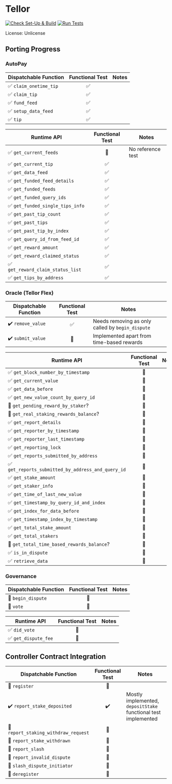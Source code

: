 # Tellor

[![Check Set-Up & Build](https://github.com/evilrobot-01/substrate-pallets/actions/workflows/check.yml/badge.svg?branch=tellor)](https://github.com/evilrobot-01/substrate-pallets/actions/workflows/check.yml)
[![Run Tests](https://github.com/evilrobot-01/substrate-pallets/actions/workflows/test.yml/badge.svg?branch=tellor)](https://github.com/evilrobot-01/substrate-pallets/actions/workflows/test.yml)

License: Unlicense

## Porting Progress

### AutoPay

| Dispatchable Function                  |  Functional Test   | Notes |
|----------------------------------------|:------------------:|-------|
| :white_check_mark: `claim_onetime_tip` | :white_check_mark: |       |
| :white_check_mark: `claim_tip`         | :white_check_mark: |       |
| :white_check_mark: `fund_feed`         | :white_check_mark: |       |
| :white_check_mark: `setup_data_feed`   | :white_check_mark: |       |
| :white_check_mark: `tip`               | :white_check_mark: |       |

| Runtime API                                       |    Functional Test    | Notes             |
|---------------------------------------------------|:---------------------:|-------------------|
| :white_check_mark: `get_current_feeds`            | :white_square_button: | No reference test |
| :white_check_mark: `get_current_tip`              |  :white_check_mark:   |                   |
| :white_check_mark: `get_data_feed`                |  :white_check_mark:   |                   |
| :white_check_mark: `get_funded_feed_details `     |  :white_check_mark:   |                   |
| :white_check_mark: `get_funded_feeds`             |  :white_check_mark:   |                   |
| :white_check_mark: `get_funded_query_ids`         |  :white_check_mark:   |                   |
| :white_check_mark: `get_funded_single_tips_info`  |  :white_check_mark:   |                   |
| :white_check_mark: `get_past_tip_count`           |  :white_check_mark:   |                   |
| :white_check_mark: `get_past_tips`                |  :white_check_mark:   |                   |
| :white_check_mark: `get_past_tip_by_index`        |  :white_check_mark:   |                   |
| :white_check_mark: `get_query_id_from_feed_id`    |  :white_check_mark:   |                   |
| :white_check_mark: `get_reward_amount`            |  :white_check_mark:   |                   |
| :white_check_mark: `get_reward_claimed_status`    |  :white_check_mark:   |                   |
| :white_check_mark: `get_reward_claim_status_list` |  :white_check_mark:   |                   |
| :white_check_mark: `get_tips_by_address`          |  :white_check_mark:   |                   |

### Oracle (Tellor Flex)

| Dispatchable Function              |    Functional Test    | Notes                                            |
|------------------------------------|:---------------------:|--------------------------------------------------|
| :heavy_check_mark: `remove_value`  |  :white_check_mark:   | Needs removing as only called by `begin_dispute` |
| :heavy_check_mark: `submit_value`  | :white_square_button: | Implemented apart from time-based rewards        |

| Runtime API                                                        |    Functional Test     | Notes |
|--------------------------------------------------------------------|:----------------------:|-------|
| :white_check_mark: `get_block_number_by_timestamp`                 | :white_square_button:  |       |
| :white_check_mark: `get_current_value`                             | :white_square_button:  |       |
| :white_check_mark: `get_data_before`                               | :white_square_button:  |       |
| :white_check_mark: `get_new_value_count_by_query_id`               | :white_square_button:  |       |
| :white_square_button: `get_pending_reward_by_staker`?              | :white_square_button:  |       |
| :white_square_button: `get_real_staking_rewards_balance`?          | :white_square_button:  |       |
| :white_check_mark: `get_report_details`                            | :white_square_button:  |       |
| :white_check_mark: `get_reporter_by_timestamp`                     | :white_square_button:  |       |
| :white_check_mark: `get_reporter_last_timestamp`                   | :white_square_button:  |       |
| :white_check_mark: `get_reporting_lock`                            | :white_square_button:  |       |
| :white_check_mark: `get_reports_submitted_by_address`              | :white_square_button:  |       |
| :white_check_mark: `get_reports_submitted_by_address_and_query_id` | :white_square_button:  |       |
| :white_check_mark: `get_stake_amount`                              | :white_square_button:  |       |
| :white_check_mark: `get_staker_info`                               | :white_square_button:  |       |
| :white_check_mark: `get_time_of_last_new_value`                    | :white_square_button:  |       |
| :white_check_mark: `get_timestamp_by_query_id_and_index`           | :white_square_button:  |       |
| :white_check_mark: `get_index_for_data_before`                     | :white_square_button:  |       |
| :white_check_mark: `get_timestamp_index_by_timestamp`              | :white_square_button:  |       |
| :white_check_mark: `get_total_stake_amount`                        | :white_square_button:  |       |
| :white_check_mark: `get_total_stakers`                             | :white_square_button:  |       |
| :white_square_button: `get_total_time_based_rewards_balance`?      | :white_square_button:  |       |
| :white_check_mark: `is_in_dispute`                                 | :white_square_button:  |       |
| :white_check_mark: `retrieve_data`                                 | :white_square_button:  |       |

### Governance

| Dispatchable Function                 |    Functional Test     | Notes |
|---------------------------------------|:----------------------:|-------|
| :white_square_button: `begin_dispute` | :white_square_button:  |       |
| :white_square_button: `vote`          | :white_square_button:  |       |

| Runtime API                          |    Functional Test    | Notes |
|--------------------------------------|:---------------------:|-------|
| :white_check_mark: `did_vote`        | :white_square_button: |       |
| :white_check_mark: `get_dispute_fee` | :white_square_button: |       |

## Controller Contract Integration

| Dispatchable Function                                   |    Functional Test    | Notes                                                          |
|---------------------------------------------------------|:---------------------:|----------------------------------------------------------------|
| :white_square_button: `register`                        | :white_square_button: |                                                                |
| :heavy_check_mark: `report_stake_deposited`             |  :heavy_check_mark:   | Mostly implemented, `depositStake` functional test implemented |
| :white_square_button: `report_staking_withdraw_request` | :white_square_button: |                                                                |
| :white_square_button: `report_stake_withdrawn`          | :white_square_button: |                                                                |
| :white_square_button: `report_slash`                    | :white_square_button: |                                                                |
| :white_square_button: `report_invalid_dispute`          | :white_square_button: |                                                                |
| :white_square_button: `slash_dispute_initiator`         | :white_square_button: |                                                                |
| :white_square_button: `deregister`                      | :white_square_button: |                                                                |
